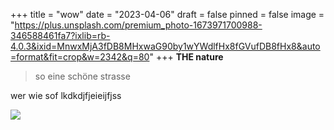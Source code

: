 +++
title = "wow"
date = "2023-04-06"
draft = false
pinned = false
image = "https://plus.unsplash.com/premium_photo-1673971700988-346588461fa7?ixlib=rb-4.0.3&ixid=MnwxMjA3fDB8MHxwaG90by1wYWdlfHx8fGVufDB8fHx8&auto=format&fit=crop&w=2342&q=80"
+++
**THE nature**

> so eine schöne strasse

wer wie sof lkdkdjfjeieijfjss



![](https://plus.unsplash.com/premium_photo-1673971700988-346588461fa7?ixlib=rb-4.0.3&ixid=MnwxMjA3fDB8MHxwaG90by1wYWdlfHx8fGVufDB8fHx8&auto=format&fit=crop&w=2342&q=80)